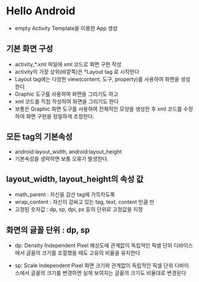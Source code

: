 # Hello Android

* empty Activity Template을 이용한 App 생성

## 기본 화면 구성
* activity_*.xml 파일에 xml 코드로 화면 구현 작성
* activity의 가장 상위(바깥쪽)은 *Layout tag 로 시작한다
* Layout tag에는 다양한 view(content, 도구, property)를 사용하여 화면을 생성한다
* Graphic 도구를 사용하여 화면을 그리기도 하고
* xml 코드를 직접 작성하여 화면을 그리기도 한다
* 보통은 Graphic 화면 도구를 사용하여 전체적인 모양을 생성한 후 xml 코드를 수정하여 화면 구현을 정밀하게 조정한다.

## 모든 tag의 기본속성
* android:layout_width, android:layout_height
* 기본속성을 생략하면 보통 오류가 발생한다.

## layout_width, layout_height의 속성 값
* math_parent   : 자신을 감산 tag에 가득차도록
* wrap_content  : 자신이 감싸고 있는 tag, text, content 만큼 만
* 고정된 숫자값   : dp, sp, dpi, px 등의 단위로 고정값을 지정


## 화면의 글꼴 단위 : dp, sp
* dp: Density Independent Pixel
해상도에 관계없이 독립적인 픽셀 단위
디바이스에서 글꼴의 크기를 조절했을 때도 고유의 비율을 유지한다

* sp: Scale Independent Pixel
화면 크기와 관계없이 독립적인 픽셀 단위
디바이스에서 글꼴의 크기를 변경하면 실제 보여지는 글꼴의 크기도 비율대로 변경된다

